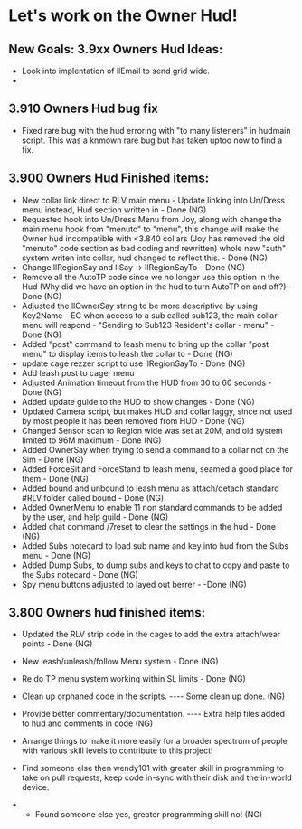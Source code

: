 Let's work on the Owner Hud!
===========================

New Goals: 
3.9xx Owners Hud Ideas:
-----------------------
- Look into implentation of llEmail to send grid wide.
- 

3.910 Owners Hud bug fix
------------------------
- Fixed rare bug with the hud erroring with "to many listeners" in hudmain script. This was a knmown rare bug but has taken uptoo now to find a fix.


3.900 Owners Hud Finished items:
-------------------------------
- New collar link direct to RLV main menu - Update linking into Un/Dress menu instead, Hud section written in - Done (NG)
- Requested hook into Un/Dress Menu from Joy, along with change the main menu hook from "menuto" to "menu", this change will make the Owner hud incompatible with <3.840 collars (Joy has removed the old "menuto" code section as bad coding and rewritten) whole new "auth" system writen into collar, hud changed to reflect this. - Done (NG)
- Change llRegionSay and llSay -> llRegionSayTo - Done (NG)
- Remove all the AutoTP code since we no longer use this option in the Hud (Why did we have an option in the hud to turn AutoTP on and off?) - Done (NG)
- Adjusted the llOwnerSay string to be more descriptive by using Key2Name - EG when access to a sub called sub123, the main collar menu will respond - "Sending to Sub123 Resident's collar - menu" - Done (NG)
- Added "post" command to leash menu to bring up the collar "post menu" to display items to leash the collar to - Done (NG)
- update cage rezzer script to use llRegionSayTo - Done (NG)
- Add leash post to cager menu
- Adjusted Animation timeout from the HUD from 30 to 60 seconds - Done (NG)
- Added update guide to the HUD to show changes - Done (NG)
- Updated Camera script, but makes HUD and collar laggy, since not used by most people it has been removed from HUD - Done (NG)
- Changed Sensor scan to Region wide was set at 20M, and old system limited to 96M maximum - Done (NG)
- Added OwnerSay when trying to send a command to a collar not on the Sim - Done (NG)
- Added ForceSit and ForceStand to leash menu, seamed a good place for them - Done (NG)
- Added bound and unbound to leash menu as attach/detach standard #RLV folder called bound - Done (NG)
- Added OwnerMenu to enable 11 non standard commands to be added by the user, and help guild - Done (NG)
- Added chat command /7reset to clear the settings in the hud - Done (NG)
- Added Subs notecard to load sub name and key into hud from the Subs menu - Done (NG)
- Added Dump Subs, to dump subs and keys to chat to copy and paste to the Subs notecard - Done (NG)
- Spy menu buttons adjusted to layed out berrer - -Done (NG)

3.800 Owners hud finished items:
---------------------------------
- Updated the RLV strip code in the cages to add the extra attach/wear points - Done (NG)
- New leash/unleash/follow Menu system - Done (NG)
- Re do TP menu system working within SL limits - Done (NG)
- Clean up orphaned code in the scripts. ---- Some clean up done. (NG)
- Provide better commentary/documentation. ---- Extra help files added to hud and comments in code (NG)

- Arrange things to make it more easily for a broader spectrum of people with various skill levels to contribute to this project!
- Find someone else then wendy101 with greater skill in programming to take on pull requests, keep code in-sync with their disk and the in-world device.
- - Found someone else yes, greater programming skill no! (NG)
